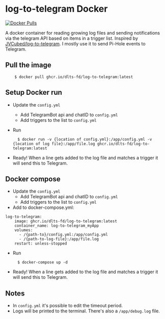 # log-to-telegram Docker
<a href="https://hub.docker.com/r/dickverbunt/log-to-telegram" target="_blank" title="log-to-telegram docker hub">
  <img src="https://img.shields.io/docker/pulls/dickverbunt/log-to-telegram" alt="Docker Pulls"/>
</a>

A docker container for reading growing log files and sending notifications via the telegram API based on items in a trigger list.
Inspired by [JVCubed/log-to-telegram](https://github.com/JVCubed/log-to-telegram/). I mostly use it to send Pi-Hole events to Telegram.

## Pull the image 
        $ docker pull ghcr.io/dlts-fd/log-to-telegram:latest

## Setup Docker run
- Update the `config.yml`
    - Add TelegramBot api and chatID to `config.yml`
    - Add triggers to the list to `config.yml`
- Run


        $ docker run -v {location of config.yml}:/app/config.yml -v {location of log file}:/app/file.log ghcr.io/dlts-fd/log-to-telegram:latest

- Ready! When a line gets added to the log file and matches a trigger it will send this to Telegram.

## Docker compose
- Update the `config.yml`
    - Add TelegramBot api and chatID to `config.yml`
    - Add triggers to the list to `config.yml`
- Add to docker-compose.yml:
```
log-to-telegram:
    image: ghcr.io/dlts-fd/log-to-telegram:latest
    container_name: log-to-telegram_myApp
    volumes:
      - /{path-to}/config.yml:/app/config.yml
      - /{path-to-log-file}:/app/file.log
    restart: unless-stopped
```
- Run

        $ docker-compose up -d

- Ready! When a line gets added to the log file and matches a trigger it will send this to Telegram.

## Notes

- In `config.yml` it's possible to edit the timeout period.
- Logs will be printed to the terminal. There's also a `/app/debug.log` file.
